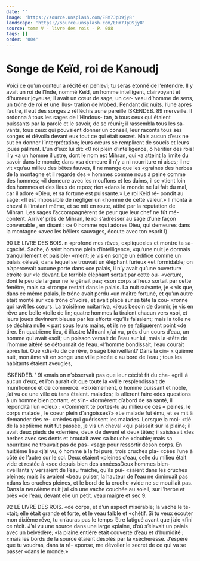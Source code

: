 ```yaml
---
date: ''
image: 'https://source.unsplash.com/EFm7JpD9jy8'
landscape: 'https://source.unsplash.com/EFm7JpD9jy8'
source: tome V - livre des rois - P. 088
tags: []
order: '004'
---
```


# Songe de Keïd, roi de Kanoudj

Voici ce qu’un conteur a récité en pehlevi; tu seras étonné de l’entendre. Il y avait un roi de l’Inde, nommé Keïd, un homme intelligent, clairvoyant et d’humeur joyeuse; il avait un cœur de sage, un cer- veau d’homme de sens, un trône de roi et une illus- tration de Mobed. Pendant dix nuits. l’une après l’autre, il eut des songes z réfléchis aune pareille
lSKENDEB. 89 merveille. Il ordonna à tous les sages de l’Hindous-
tan, à tous ceux qui étaient puissants par la parole
et le savoir, de se réunir; il rassembla tous les sa- vants, tous ceux qui pouvaient donner un conseil, leur raconta tous ses songes et dévoila devant eux tout ce qui était secret. Mais aucun d’eux ne sut en donner l’interprétation; leurs cœurs se remplirent de
soucis et leurs joues pâlirent. L’un d’eux lui dit:
«0 roi plein d’intelligence, ô héritier des rois! il y
«a un homme illustre, dont le nom est Mihran, qui «a atteint la limite du savoir dans le monde; dans «sa demeure il n’y a ni nourriture ni aises; il ne vit «qu’au milieu des bêtes fauves, il ne mange que les «graines des herbes de la montagne et il regarde des
« hommes comme nous à peine comme des hommes;
«il demeure avec les mouflons et les daims, il se «tient loin des hommes et des lieux de repos; rien «dans le monde ne lui fait du mal, car il adore «Dieu, et sa fortune est puissante.» Le roi Keid ré- pondit au sage: «Il est impossible de négliger un «homme de cette valeur.»
Il monta à cheval à l’instant même, et se mit en route, attiré par la réputation de Mihran. Les sages l’accompagnèrent de peur que leur chef ne fût mé- content. Arrive’ près de Mihran, le roi s’adresser au
sage d’une façon convenable , en disant : ce 0 homme «qui adores Dieu, qui demeures dans la montagne «avec les béliers sauvages, écoute avec ton esprit
l)

90 LE LIVRE DES BOIS.
n «profond mes rêves, explique«les et montre ta sa-
«gacité. Sache, ô saint homme plein d’intelligence, «qu’une nuit je dormais tranquillement et paisible- «ment; je vis en songe un édifice comme un palais «élevé, dans lequel se trouvait un éléphant furieux
«et formidable; on n’apercevait aucune porte dans «ce palais, il n’y avait qu’une ouverture étroite sur
«le devant. Le terrible éléphant sortait par cette ou- «verture, dont le peu de largeur ne le gênait pas; «son corps affreux sortait par cette fenêtre, mais sa «trompe restait dans le palais. La nuit suivante, je « vis que, dans ce même palais, le trône avait perdu «un maître fortuné, et qu’un autre était monté sur
«ce trône d’ivoire, et avait placé sur sa tête la cou-
«ronne qui ravit les cœurs. La troisième nuitarriva, «j’eus besoin de dormir, je vis en rêve une belle «toile de lin; quatre hommes la tiraient chacun vers «soi, et leurs joues devinrent bleues par les efforts «qu’ils faisaient; mais la toile ne se déchira nulle
« part sous leurs mains, et ils ne se fatiguèrent point «de tirer. En quatrième lieu, ô illustre Mihranl «j’ai vu, près d’un cours d’eau, un homme qui avait
«soif; un poisson versait de l’eau sur lui, mais la «tête de l’homme altéré se détournait de l’eau.
«l’homme bondissait, l’eau courait après lui. Que
«dis-tu de ce rêve, ô sage bienveillant? Dans la cin-
« quième nuit, mon âme vit en songe une ville placée
« au bord de l’eau ; tous les habitants étaient aveugles,

ISKENDEB. ’ 9l «mais on n’observait pas que leur cécité fit du cha-
«grill à aucun d’eux, et l’on aurait dit que toute la
«ville resplendissait de munificence et de commerce. «Sixièmement, ô homme puissant et noble, j’ai vu
ce une ville où tans étaient. malades; ils allèrent faire «des questions à un homme bien portant, et s’in- «formèrent d’abord de sa santé, il répondità l’un
«d’eux : «Comment te portes-tu au milieu de ces
« peines, le corps malade , le coeur plein d’angoisses?»
«Le malade fut ému, et se mit à demander des re- «mèdes qui guérissent les malades. Lorsque la moi-
«tié de la septième nuit fut passée, je vis un cheval
«qui paissait sur la plaine; il avait deux pieds de «derrière, deux de devant et deux têtes; il saisissait «les herbes avec ses dents et broutait avec sa bouche «double; mais sa nourriture ne trouvait pas de pas- «sage pour ressortir deson corps. En huitième lieu «j’ai vu, ô homme à la foi pure, trois cruches pla-
«cées l’une à côté de l’autre sur le sol. Deux étaient
«pleines d’eau, celle du milieu était vide et restée à
«sec depuis bien des annéessDeux hommes bien- «veillants y versaient de l’eau fraîche, qu’ils pui-
«saient dans les cruches pleines; mais ils avaient
«beau puiser, la hauteur de l’eau ne diminuait pas
«dans les cruches pleines, et le bord de la cruche «vide ne se mouillait pas. Dans la neuvième nuit j’ai
«in une vache couchée au soleil, sur l’herbe et près «de l’eau, devant elle un petit. veau maigre et sec 9.

92 LE LIVRE DES ROIS.
«de corps, et d’un aspect misérable; la vache le te-
«tait; elle était grande et forte, et le veau faible et «chétif. Si tu veux écouter mon dixième rêve, tu «n’auras pas le temps ’être fatigué avant que j’aie
«fini ce récit. J’ai vu une source dans une large «plaine, d’où s’élevait un palais avec un belvédère;
«la plaine.entière était couverte d’eau et d’humidité ;
«mais les bords de la source étaient désolés par la «sécheresse. J’espère que tu voudras, dans ta ré- «ponse, me dévoiler le secret de ce qui va se passer «dans le monde.»
